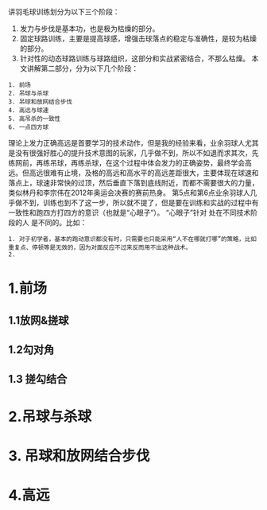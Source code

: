 讲羽毛球训练划分为以下三个阶段：
1. 发力与步伐是基本功，也是极为枯燥的部分。
2. 固定球路训练，主要是提高球感，增强击球落点的稳定与准确性，是较为枯燥的部分。
3. 针对性的动态球路训练与球路组织，这部分和实战紧密结合，不那么枯燥。
本文讲解第二部分，分为以下几个阶段：
```
1. 前场
2. 吊球与杀球
3. 吊球和放网结合步伐
4. 高远与球速
5. 高吊杀的一致性
6. 一点四方球
```
理论上发力正确高远是首要学习的技术动作，但是我的经验来看，业余羽球人尤其是没有很强好胜心的提升技术意图的玩家，几乎做不到，所以不如退而求其次，先练网前，再练吊球，再练杀球，在这个过程中体会发力的正确姿势，最终学会高远。但高远很难有止境，及格的高远和高水平的高远差距很大，主要体现在球速和落点上，球速非常快的过顶，然后垂直下落到底线附近，而都不需要很大的力量，类似林丹和李宗伟在2012年奥运会决赛的赛前热身。
第5点和第6点业余羽球人几乎做不到，训练也到不了这一步，所以就不提了，但是要在训练和实战的过程中有一致性和跑四方打四方的意识（也就是“心眼子”）。
“心眼子”针对 处在不同技术阶段的人 是不同的。比如：
```
1. 对于初学者，基本的跑动意识都没有时，只需要也只能采用“人不在哪就打哪”的策略，比如重复点、停顿等是无效的，因为对面反应不过来反而用不出这种战术。
2. 
```
# 1.前场
## 1.1放网&搓球

## 1.2勾对角

## 1.3 搓勾结合


# 2.吊球与杀球


# 3. 吊球和放网结合步伐


# 4.高远





